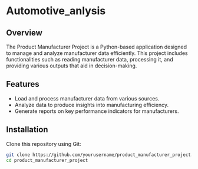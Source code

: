 # Automotive_anlysis


## Overview
The Product Manufacturer Project is a Python-based application designed to manage and analyze manufacturer data efficiently. This project includes functionalities such as reading manufacturer data, processing it, and providing various outputs that aid in decision-making.

## Features
- Load and process manufacturer data from various sources.
- Analyze data to produce insights into manufacturing efficiency.
- Generate reports on key performance indicators for manufacturers.

## Installation
Clone this repository using Git:
```bash
git clone https://github.com/yourusername/product_manufacturer_project.git
cd product_manufacturer_project

